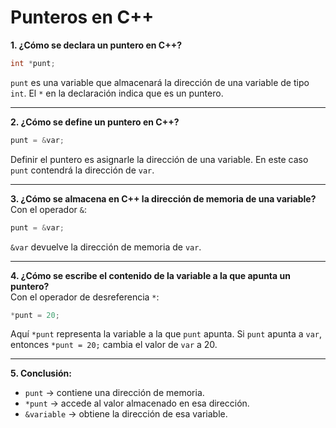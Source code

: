 # Punteros en C++

**1. ¿Cómo se declara un puntero en C++?**  
```cpp
int *punt;
```
`punt` es una variable que almacenará la dirección de una variable de tipo `int`. El `*` en la declaración indica que es un puntero.

---

**2. ¿Cómo se define un puntero en C++?**  
```cpp
punt = &var;
```
Definir el puntero es asignarle la dirección de una variable. En este caso `punt` contendrá la dirección de `var`.

---

**3. ¿Cómo se almacena en C++ la dirección de memoria de una variable?**  
Con el operador `&`:
```cpp
punt = &var;
```
`&var` devuelve la dirección de memoria de `var`.

---

**4. ¿Cómo se escribe el contenido de la variable a la que apunta un puntero?**  
Con el operador de desreferencia `*`:
```cpp
*punt = 20;
```
Aquí `*punt` representa la variable a la que `punt` apunta. Si `punt` apunta a `var`, entonces `*punt = 20;` cambia el valor de `var` a 20.

---

**5. Conclusión:**  
- `punt` → contiene una dirección de memoria.  
- `*punt` → accede al valor almacenado en esa dirección.  
- `&variable` → obtiene la dirección de esa variable.  
